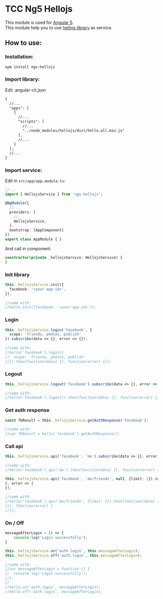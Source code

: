 # TCC Ng5 Hellojs

This module is used for [Angular 5](https://angular.io/).  
This module help you to use [hellojs library](https://adodson.com/hello.js) as service.


How to use:
-------------
### Installation:
```html
npm install ngx-hellojs
```

### Import library:
Edit .angular-cli.json
```html
{
  //...
  "apps": [
    {
      //...
      "scripts": [
        //...
        "../node_modules/hellojs/dist/hello.all.min.js"
      ],
      //...
    }
  ],
  //...
}
```
    
### Import service:
Edit in `src/app/app.module.ts`:
```typescript
//...
import { HellojsService } from 'ngx-hellojs';

@NgModule({
  //...
  providers: [
    //...
    HellojsService,
  ],
  bootstrap: [AppComponent]
})
export class AppModule { }
```

And call in component:
```typescript
constructor(private _hellojsService: HellojsService) {
}
```

### Init library
```typescript
this._hellojsService.init({
  facebook: '<your-app-id>',
});
 
//same with:
//hello.init({facebook: '<your-app-id>'});
```

### Login
```typescript
this._hellojsService.login('facebook', {
  scope: 'friends, photos, publish'
}).subscribe(data => {}, error => {});
 
//same with:
//hello('facebook').login({
//  scope: 'friends, photos, publish'
//}).then(function(data) {}, function(error) {});
```

### Logout
```typescript
this._hellojsService.logout('facebook').subscribe(data => {}, error => {});
 
//same with:
//hello('facebook').logout().then(function(data) {}, function(error) {});
```

### Get auth response
```typescript
const fbResult = this._hellojsService.getAuthResponse('facebook');
 
//same with:
//var fbResult = hello('facebook').getAuthResponse();
```

### Call api
```typescript
this._hellojsService.api('facebook', 'me').subscribe(data => {}, error => {});
 
//same with:
//hello('facebook').api('me').then(function(data) {}, function(error) {});
```

```typescript
this._hellojsService.api('facebook', 'me/friends', null, {limit: 1}).subscribe(data => {
}, error => {
});
 
//same with:
//hello('facebook').api('me/friends', {limit: 1}).then(function(data) {
//}, function(error) {
//});
```

### On / Off
```typescript
messageAfterLogin = () => {
    console.log('Login successfully');
}

this._hellojsService.on('auth.login', this.messageAfterLogin);
this._hellojsService.off('auth.login', this.messageAfterLogin);
 
//same with:
//var messageAfterLogin = function () {
//  console.log('Login successfully');
//};
//
//hello.on('auth.login', messageAfterLogin);
//hello.off('auth.login', messageAfterLogin);
```